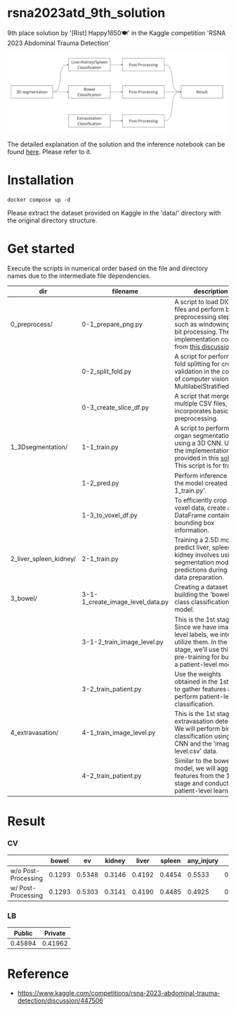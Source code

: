 # rsna2023atd_9th_solution
9th place solution by '[Rist] Happy1650🍽️' in the Kaggle competition 'RSNA 2023 Abdominal Trauma Detection'

![logo.png](./logo.png)

The detailed explanation of the solution and the inference notebook can be found [here](https://www.kaggle.com/competitions/rsna-2023-abdominal-trauma-detection/discussion/447506). Please refer to it.


# Installation
```
docker compose up -d
```
Please extract the dataset provided on Kaggle in the 'data/' directory with the original directory structure.


# Get started
Execute the scripts in numerical order based on the file and directory names due to the intermediate file dependencies.

| dir | filename | description |
| --- | --- | --- |
| 0_preprocess/ | 0-1_prepare_png.py | A script to load DICOM files and perform basic preprocessing steps such as windowing and bit processing. The implementation comes from [this discussion](https://www.kaggle.com/competitions/rsna-2023-abdominal-trauma-detection/discussion/427427) |
|  | 0-2_split_fold.py | A script for performing fold splitting for cross-validation in the context of computer vision using MultilabelStratifiedKFold. |
|  | 0-3_create_slice_df.py | A script that merges multiple CSV files, incorporates basic preprocessing. |
| 1_3Dsegmentation/ | 1-1_train.py | A script to perform organ segmentation using a 3D CNN. Used the implementation provided in this [solution](https://www.kaggle.com/competitions/rsna-2022-cervical-spine-fracture-detection/discussion/362607). This script is for training. |
|  | 1-2_pred.py | Perform inference using the model created in '1-1_train.py'. |
|  | 1-3_to_voxel_df.py | To efficiently crop using voxel data, create a DataFrame containing bounding box information. |
| 2_liver_spleen_kidney/ | 2-1_train.py | Training a 2.5D model to predict liver, spleen, and kidney involves using segmentation model predictions during input data preparation. |
| 3_bowel/ | 3-1-1_create_image_level_data.py | Creating a dataset for building the 'bowel' class classification model. |
|  | 3-1-2_train_image_level.py | This is the 1st stage. Since we have image-level labels, we intend to utilize them. In the 2nd stage, we'll use this as pre-training for building a patient-level model. |
|  | 3-2_train_patient.py | Use the weights obtained in the 1st stage to gather features and perform patient-level classification. |
| 4_extravasation/ | 4-1_train_image_level.py | This is the 1st stage for extravasation detection. We will perform binary classification using a 2D CNN and the 'image level.csv' data. |
|  | 4-2_train_patient.py | Similar to the bowel model, we will aggregate features from the 1st stage and conduct patient-level learning. |

# Result

### CV
| | bowel | ev | kidney | liver | spleen | any_injury | |
| --- | --- | --- | --- | --- | --- | --- | --- |
| w/o Post-Processing | 0.1293 | 0.5348 | 0.3146 | 0.4192 | 0.4454 | 0.5533 | 0.3994 |
| w/ Post-Processing | 0.1293 | 0.5303 | 0.3141 | 0.4190 | 0.4485 | 0.4925 | 0.3889 |

### LB
| Public | Private |
| --- | --- |
| 0.45894 | 0.41962 |


# Reference
- https://www.kaggle.com/competitions/rsna-2023-abdominal-trauma-detection/discussion/447506
